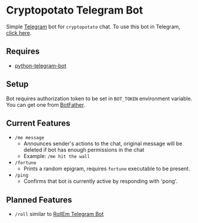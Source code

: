 # Cryptopotato Telegram Bot
Simple [Telegram](https://telegram.org) bot for `cryptopotato` chat. To use this bot in Telegram, [click here](https://telegram.me/devpotato_bot).

## Requires
* [python-telegram-bot](https://github.com/python-telegram-bot/python-telegram-bot)

## Setup
Bot requires authorization token to be set in `BOT_TOKEN` environment variable. You can get one from [BotFather](https://telegram.me/botfather).

## Current Features
* `/me message`
    - Announces sender's actions to the chat, original message will be deleted if bot has enough permissions in the chat
    - Example: `/me hit the wall`
* `/fortune`
    - Prints a random epigram, requires `fortune` executable to be present.
* `/ping`
    - Confirms that bot is currently active by responding with 'pong'.

## Planned Features
* `/roll` similar to [RollEm Telegram Bot](https://github.com/treetrnk/rollem-telegram-bot)
